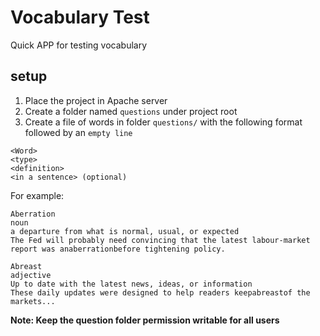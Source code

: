 Vocabulary Test
===============

Quick APP for testing vocabulary

## setup

1. Place the project in Apache server
2. Create a folder named `questions` under project root
3. Create a file of words in folder `questions/` with the following format followed by an `empty line`

  ```
  <Word>
  <type>
  <definition>
  <in a sentence> (optional)

  ```

  For example:

  ```
  Aberration
  noun
  a departure from what is normal, usual, or expected
  The Fed will probably need convincing that the latest labour-market report was anaberrationbefore tightening policy.

  Abreast
  adjective
  Up to date with the latest news, ideas, or information
  These daily updates were designed to help readers keepabreastof the markets...

  ```

<b>Note: Keep the question folder permission writable for all users</b>
